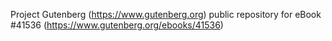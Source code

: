 Project Gutenberg (https://www.gutenberg.org) public repository for eBook #41536 (https://www.gutenberg.org/ebooks/41536)
